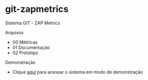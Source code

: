 git-zapmetrics
==============

Sistema GIT - ZAP Metrics

Arquivos
- 00 Métricas
- 01 Documentação
- 02 Protótipo

Demonstração
- Clique <a href="#">aqui</a> para acessar o sistema em modo de demonstração